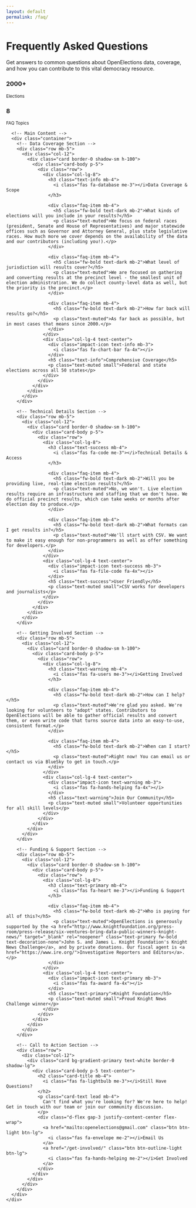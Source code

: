 ```yaml
---
layout: default
permalink: /faq/
---
```


<div class="container-fluid faq-page">
  <div class="row">
    <div class="col-12">
      <!-- Hero Section -->
      <div class="about-hero bg-info text-white py-5 mb-5 rounded-3">
        <div class="container">
          <div class="row align-items-center">
            <div class="col-lg-8">
              <h1 class="display-5 fw-bold mb-3">
                <i class="fas fa-question-circle me-3"></i>
                Frequently Asked Questions
              </h1>
              <p class="lead mb-4">
                Get answers to common questions about OpenElections data, coverage, and how you can contribute to this vital democracy resource.
              </p>
            </div>
            <div class="col-lg-4 text-center">
              <div class="about-stats bg-white bg-opacity-10 rounded-3 p-4">
                <div class="row g-3">
                  <div class="col-6">
                    <h3 class="mb-1">2000+</h3>
                    <small class="opacity-75">Elections</small>
                  </div>
                  <div class="col-6">
                    <h3 class="mb-1">8</h3>
                    <small class="opacity-75">FAQ Topics</small>
                  </div>
                </div>
              </div>
            </div>
          </div>
        </div>
      </div>

      <!-- Main Content -->
      <div class="container">
        <!-- Data Coverage Section -->
        <div class="row mb-5">
          <div class="col-12">
            <div class="card border-0 shadow-sm h-100">
              <div class="card-body p-5">
                <div class="row">
                  <div class="col-lg-8">
                    <h3 class="text-info mb-4">
                      <i class="fas fa-database me-3"></i>Data Coverage & Scope
                    </h3>
                    
                    <div class="faq-item mb-4">
                      <h5 class="fw-bold text-dark mb-2">What kinds of elections will you include in your results?</h5>
                      <p class="text-muted">We focus on federal races (president, Senate and House of Representatives) and major statewide offices such as Governor and Attorney General, plus state legislative races. How much more we cover depends on the availability of the data and our contributors (including you!).</p>
                    </div>
                    
                    <div class="faq-item mb-4">
                      <h5 class="fw-bold text-dark mb-2">What level of jurisdiction will results cover?</h5>
                      <p class="text-muted">We are focused on gathering and converting results at the precinct level - the smallest unit of election administration. We do collect county-level data as well, but the priority is the precinct.</p>
                    </div>
                    
                    <div class="faq-item mb-4">
                      <h5 class="fw-bold text-dark mb-2">How far back will results go?</h5>
                      <p class="text-muted">As far back as possible, but in most cases that means since 2000.</p>
                    </div>
                  </div>
                  <div class="col-lg-4 text-center">
                    <div class="impact-icon text-info mb-3">
                      <i class="fas fa-chart-bar fa-4x"></i>
                    </div>
                    <h5 class="text-info">Comprehensive Coverage</h5>
                    <p class="text-muted small">Federal and state elections across all 50 states</p>
                  </div>
                </div>
              </div>
            </div>
          </div>
        </div>

        <!-- Technical Details Section -->
        <div class="row mb-5">
          <div class="col-12">
            <div class="card border-0 shadow-sm h-100">
              <div class="card-body p-5">
                <div class="row">
                  <div class="col-lg-8">
                    <h3 class="text-success mb-4">
                      <i class="fas fa-code me-3"></i>Technical Details & Access
                    </h3>
                    
                    <div class="faq-item mb-4">
                      <h5 class="fw-bold text-dark mb-2">Will you be providing live, real-time election results?</h5>
                      <p class="text-muted">No, we won't. Live election results require an infrastructure and staffing that we don't have. We do official precinct results, which can take weeks or months after election day to produce.</p>
                    </div>
                    
                    <div class="faq-item mb-4">
                      <h5 class="fw-bold text-dark mb-2">What formats can I get results in?</h5>
                      <p class="text-muted">We'll start with CSV. We want to make it easy enough for non-programmers as well as offer something for developers.</p>
                    </div>
                  </div>
                  <div class="col-lg-4 text-center">
                    <div class="impact-icon text-success mb-3">
                      <i class="fas fa-file-code fa-4x"></i>
                    </div>
                    <h5 class="text-success">User Friendly</h5>
                    <p class="text-muted small">CSV works for developers and journalists</p>
                  </div>
                </div>
              </div>
            </div>
          </div>
        </div>

        <!-- Getting Involved Section -->
        <div class="row mb-5">
          <div class="col-12">
            <div class="card border-0 shadow-sm h-100">
              <div class="card-body p-5">
                <div class="row">
                  <div class="col-lg-8">
                    <h3 class="text-warning mb-4">
                      <i class="fas fa-users me-3"></i>Getting Involved
                    </h3>
                    
                    <div class="faq-item mb-4">
                      <h5 class="fw-bold text-dark mb-2">How can I help?</h5>
                      <p class="text-muted">We're glad you asked. We're looking for volunteers to "adopt" states. Contributors to OpenElections will be able to gather official results and convert them, or even write code that turns source data into an easy-to-use, consistent format.</p>
                    </div>
                    
                    <div class="faq-item mb-4">
                      <h5 class="fw-bold text-dark mb-2">When can I start?</h5>
                      <p class="text-muted">Right now! You can email us or contact us via BlueSky to get in touch.</p>
                    </div>
                  </div>
                  <div class="col-lg-4 text-center">
                    <div class="impact-icon text-warning mb-3">
                      <i class="fas fa-hands-helping fa-4x"></i>
                    </div>
                    <h5 class="text-warning">Join Our Community</h5>
                    <p class="text-muted small">Volunteer opportunities for all skill levels</p>
                  </div>
                </div>
              </div>
            </div>
          </div>
        </div>

        <!-- Funding & Support Section -->
        <div class="row mb-5">
          <div class="col-12">
            <div class="card border-0 shadow-sm h-100">
              <div class="card-body p-5">
                <div class="row">
                  <div class="col-lg-8">
                    <h3 class="text-primary mb-4">
                      <i class="fas fa-heart me-3"></i>Funding & Support
                    </h3>
                    
                    <div class="faq-item mb-4">
                      <h5 class="fw-bold text-dark mb-2">Who is paying for all of this?</h5>
                      <p class="text-muted">OpenElections is generously supported by the <a href="http://www.knightfoundation.org/press-room/press-release/six-ventures-bring-data-public-winners-knight-news/" target="_blank" rel="noopener" class="text-primary fw-bold text-decoration-none">John S. and James L. Knight Foundation's Knight News Challenge</a>, and by private donations. Our fiscal agent is <a href="https://www.ire.org/">Investigative Reporters and Editors</a>.</p>
                    </div>
                  </div>
                  <div class="col-lg-4 text-center">
                    <div class="impact-icon text-primary mb-3">
                      <i class="fas fa-award fa-4x"></i>
                    </div>
                    <h5 class="text-primary">Knight Foundation</h5>
                    <p class="text-muted small">Proud Knight News Challenge winner</p>
                  </div>
                </div>
              </div>
            </div>
          </div>
        </div>

        <!-- Call to Action Section -->
        <div class="row">
          <div class="col-12">
            <div class="card bg-gradient-primary text-white border-0 shadow-lg">
              <div class="card-body p-5 text-center">
                <h2 class="card-title mb-4">
                  <i class="fas fa-lightbulb me-3"></i>Still Have Questions?
                </h2>
                <p class="card-text lead mb-4">
                  Can't find what you're looking for? We're here to help! Get in touch with our team or join our community discussion.
                </p>
                <div class="d-flex gap-3 justify-content-center flex-wrap">
                  <a href="mailto:openelections@gmail.com" class="btn btn-light btn-lg">
                    <i class="fas fa-envelope me-2"></i>Email Us
                  </a>
                  <a href="/get-involved/" class="btn btn-outline-light btn-lg">
                    <i class="fas fa-hands-helping me-2"></i>Get Involved
                  </a>
                </div>
              </div>
            </div>
          </div>
        </div>
      </div>
    </div>
  </div>
</div>
